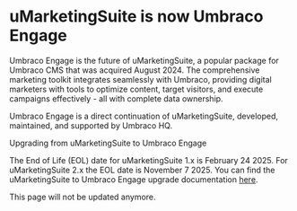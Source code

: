 # uMarketingSuite is now Umbraco Engage
Umbraco Engage is the future of uMarketingSuite, a popular package for Umbraco CMS that was acquired August 2024. The comprehensive marketing toolkit integrates seamlessly with Umbraco, providing digital marketers with tools to optimize content, target visitors, and execute campaigns effectively - all with complete data ownership.

Umbraco Engage is a direct continuation of uMarketingSuite, developed, maintained, and supported by Umbraco HQ.

Upgrading from uMarketingSuite to Umbraco Engage

The End of Life (EOL) date for uMarketingSuite 1.x is February 24 2025.
For uMarketingSuite 2.x the EOL date is November 7 2025.
You can find the uMarketingSuite to Umbraco Engage upgrade documentation [here](https://docs.umbraco.com/umbraco-engage/upgrading/migrate-from-umarketingsuite).
 
This page will not be updated anymore.
